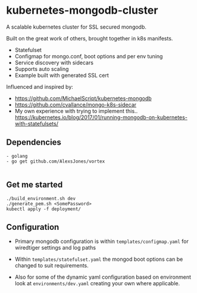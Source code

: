 # kubernetes-mongodb-cluster

A scalable kubernetes cluster for SSL secured mongodb.

Built on the great work of others, brought together in k8s manifests.

- Statefulset
- Configmap for mongo.conf, boot options and per env tuning
- Service discovery with sidecars
- Supports auto scaling
- Example built with generated SSL cert

Influenced and inspired by:
- https://github.com/MichaelScript/kubernetes-mongodb
- https://github.com/cvallance/mongo-k8s-sidecar
- My own experience with trying to implement this.. https://kubernetes.io/blog/2017/01/running-mongodb-on-kubernetes-with-statefulsets/

## Dependencies

```
- golang
- go get github.com/AlexsJones/vortex


```
## Get me started

```
./build_environment.sh dev
./generate_pem.sh <SomePassword>
kubectl apply -f deployment/
```

## Configuration
- Primary mongodb configuration is within `templates/configmap.yaml` for wiredtiger settings and log paths

- Within `templates/statefulset.yaml` the mongod boot options can be changed to suit requirements.

- Also for some of the dynamic yaml configuration based on environment look at `environments/dev.yaml` creating your own where applicable.
